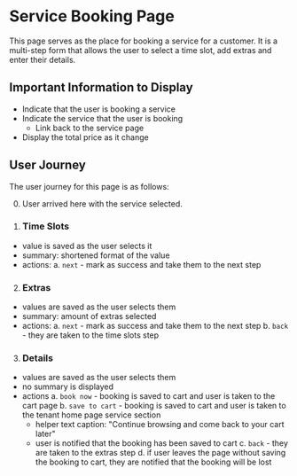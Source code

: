# Service Booking Page

This page serves as the place for booking a service for a customer. It is a multi-step form that allows the user to select a time slot, add extras and enter their details.

## Important Information to Display
- Indicate that the user is booking a service 
- Indicate the service that the user is booking
  - Link back to the service page
- Display the total price as it change

## User Journey
The user journey for this page is as follows:

0. User arrived here with the service selected.
1. ### Time Slots
  - value is saved as the user selects it
  - summary: shortened format of the value
  - actions:
    a. `next` - mark as success and take them to the next step
2. ### Extras
  - values are saved as the user selects them
  - summary: amount of extras selected
  - actions:
    a. `next` - mark as success and take them to the next step
    b. `back` - they are taken to the time slots step
    <!-- TODO extras that depend on each other -->
    <!-- TODO extras that depend on time slots -->
    <!-- TODO extras that depend on resources -->
3. ### Details
  - values are saved as the user selects them
  - no summary is displayed
  - actions
    a. `book now` - booking is saved to cart and user is taken to the cart page
    b. `save to cart` - booking is saved to cart and user is taken to the tenant home page service section
      - helper text caption: "Continue browsing and come back to your cart later"
      - user is notified that the booking has been saved to cart
    c. `back` - they are taken to the extras step
    d. if user leaves the page without saving the booking to cart, they are notified that the booking will be lost